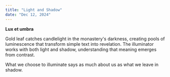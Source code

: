 ```yaml
---
title: "Light and Shadow"
date: "Dec 12, 2024"
---
```


**Lux et umbra**

Gold leaf catches candlelight in the monastery's darkness, creating pools of luminescence that transform simple text into revelation. The illuminator works with both light and shadow, understanding that meaning emerges from contrast.

What we choose to illuminate says as much about us as what we leave in shadow.
